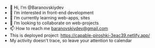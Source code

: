 - 👋 Hi, I’m @Baranovskiydev
- 👀 I’m interested in front-end development
- 🌱 I’m currently learning web-apps, sites
- 💞️ I’m looking to collaborate on web-projects
- 📫 How to reach me baranovskiydev@gmail.com
- This is deployed project: https://capable-piroshki-3eac39.netlify.app/
- My activity doesn't trace, so leave your attention to calendar
<!---
Baranovskiydev/Baranovskiydev is a ✨ special ✨ repository because its `README.md` (this file) appears on your GitHub profile.
You can click the Preview link to take a look at your changes.
--->
